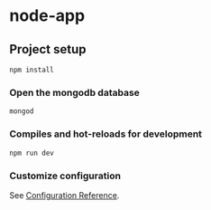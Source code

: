 # node-app  

## Project setup
```
npm install
```
### Open the mongodb database
```
mongod
```

### Compiles and hot-reloads for development
```
npm run dev
```




### Customize configuration
See [Configuration Reference](https://cli.vuejs.org/config/).